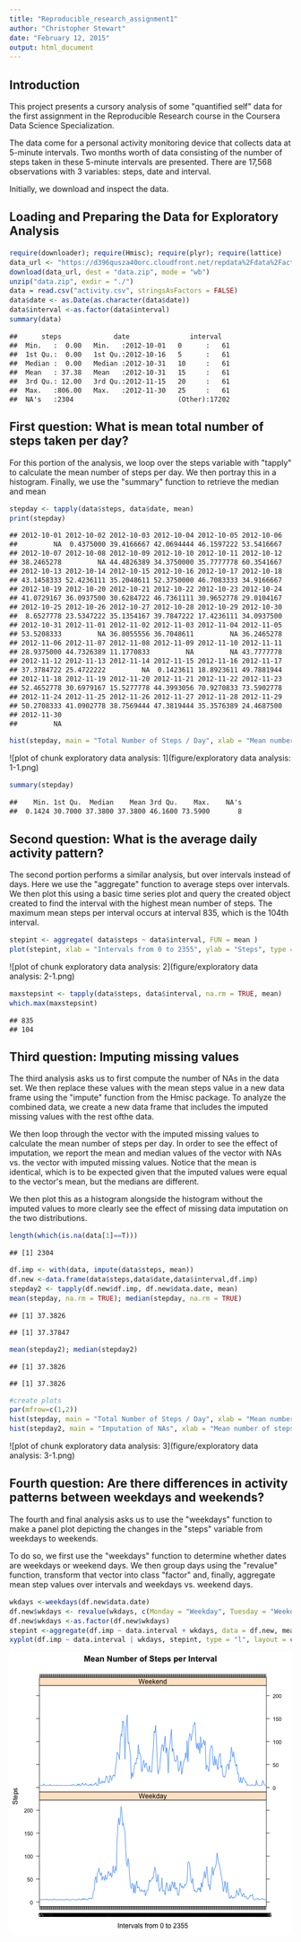 ```yaml
---
title: "Reproducible_research_assignment1"
author: "Christopher Stewart"
date: "February 12, 2015"
output: html_document
---
```


## Introduction 
This project presents a cursory analysis of some "quantified self" data for the first assignment in the Reproducible Research course in the Coursera Data Science Specialization. 

The data come for a personal activity monitoring device that collects data at 5-minute intervals. Two months worth of data consisting of the number of steps taken in these 5-minute intervals are presented. There are 17,568 observations with 3 variables: steps, date and interval.

Initially, we download and inspect the data.

## Loading and Preparing the Data for Exploratory Analysis


```r
require(downloader); require(Hmisc); require(plyr); require(lattice)
data_url <- "https://d396qusza40orc.cloudfront.net/repdata%2Fdata%2Factivity.zip"
download(data_url, dest = "data.zip", mode = "wb")
unzip("data.zip", exdir = "./")
data = read.csv("activity.csv", stringsAsFactors = FALSE)
data$date <- as.Date(as.character(data$date))
data$interval <-as.factor(data$interval)
summary(data)
```

```
##      steps             date               interval    
##  Min.   :  0.00   Min.   :2012-10-01   0      :   61  
##  1st Qu.:  0.00   1st Qu.:2012-10-16   5      :   61  
##  Median :  0.00   Median :2012-10-31   10     :   61  
##  Mean   : 37.38   Mean   :2012-10-31   15     :   61  
##  3rd Qu.: 12.00   3rd Qu.:2012-11-15   20     :   61  
##  Max.   :806.00   Max.   :2012-11-30   25     :   61  
##  NA's   :2304                          (Other):17202
```

## First question: What is mean total number of steps taken per day?

For this portion of the analysis, we loop over the steps variable with "tapply" to calculate the mean number of steps per day. We then portray this in a histogram. Finally, we use the "summary" function to retrieve the median and mean 



```r
stepday <- tapply(data$steps, data$date, mean)
print(stepday)
```

```
## 2012-10-01 2012-10-02 2012-10-03 2012-10-04 2012-10-05 2012-10-06 
##         NA  0.4375000 39.4166667 42.0694444 46.1597222 53.5416667 
## 2012-10-07 2012-10-08 2012-10-09 2012-10-10 2012-10-11 2012-10-12 
## 38.2465278         NA 44.4826389 34.3750000 35.7777778 60.3541667 
## 2012-10-13 2012-10-14 2012-10-15 2012-10-16 2012-10-17 2012-10-18 
## 43.1458333 52.4236111 35.2048611 52.3750000 46.7083333 34.9166667 
## 2012-10-19 2012-10-20 2012-10-21 2012-10-22 2012-10-23 2012-10-24 
## 41.0729167 36.0937500 30.6284722 46.7361111 30.9652778 29.0104167 
## 2012-10-25 2012-10-26 2012-10-27 2012-10-28 2012-10-29 2012-10-30 
##  8.6527778 23.5347222 35.1354167 39.7847222 17.4236111 34.0937500 
## 2012-10-31 2012-11-01 2012-11-02 2012-11-03 2012-11-04 2012-11-05 
## 53.5208333         NA 36.8055556 36.7048611         NA 36.2465278 
## 2012-11-06 2012-11-07 2012-11-08 2012-11-09 2012-11-10 2012-11-11 
## 28.9375000 44.7326389 11.1770833         NA         NA 43.7777778 
## 2012-11-12 2012-11-13 2012-11-14 2012-11-15 2012-11-16 2012-11-17 
## 37.3784722 25.4722222         NA  0.1423611 18.8923611 49.7881944 
## 2012-11-18 2012-11-19 2012-11-20 2012-11-21 2012-11-22 2012-11-23 
## 52.4652778 30.6979167 15.5277778 44.3993056 70.9270833 73.5902778 
## 2012-11-24 2012-11-25 2012-11-26 2012-11-27 2012-11-28 2012-11-29 
## 50.2708333 41.0902778 38.7569444 47.3819444 35.3576389 24.4687500 
## 2012-11-30 
##         NA
```

```r
hist(stepday, main = "Total Number of Steps / Day", xlab = "Mean number of steps")
```

![plot of chunk exploratory data analysis: 1](figure/exploratory data analysis: 1-1.png) 

```r
summary(stepday)
```

```
##    Min. 1st Qu.  Median    Mean 3rd Qu.    Max.    NA's 
##  0.1424 30.7000 37.3800 37.3800 46.1600 73.5900       8
```

## Second question: What is the average daily activity pattern?

The second portion performs a similar analysis, but over intervals instead of days. Here we use the "aggregate" function to average steps over intervals. We then plot this using a basic time series plot and query the created object created to find the interval with the highest mean number of steps. The maximum mean steps per interval occurs at interval 835, which is the 104th interval.


```r
stepint <- aggregate( data$steps ~ data$interval, FUN = mean )
plot(stepint, xlab = "Intervals from 0 to 2355", ylab = "Steps", type = "l", main = "Mean Number of Steps by Interval")
```

![plot of chunk exploratory data analysis: 2](figure/exploratory data analysis: 2-1.png) 

```r
maxstepsint <- tapply(data$steps, data$interval, na.rm = TRUE, mean)
which.max(maxstepsint)
```

```
## 835 
## 104
```


## Third question: Imputing missing values

The third analysis asks us to first compute the number of NAs in the data set. We then replace these values with the mean steps value in a new data frame using the "impute" function from the Hmisc package. To analyze the combined data, we create a new data frame that includes the imputed missing values with the rest ofthe data. 

We then loop through the vector with the imputed missing values to calculate the mean number of steps per day. In order to see the effect of imputation, we report the mean and median values of the vector with NAs vs. the vector with imputed missing values. Notice that the mean is identical, which is to be expected given that the imputed values were equal to the vector's mean, but the medians are different.

We then plot this as a histogram alongside the histogram without the imputed values to more clearly see the effect of missing data imputation on the two distributions.



```r
length(which(is.na(data[1]==T)))
```

```
## [1] 2304
```

```r
df.imp <- with(data, impute(data$steps, mean))
df.new <-data.frame(data$steps,data$date,data$interval,df.imp)
stepday2 <- tapply(df.new$df.imp, df.new$data.date, mean)
mean(stepday, na.rm = TRUE); median(stepday, na.rm = TRUE)
```

```
## [1] 37.3826
```

```
## [1] 37.37847
```

```r
mean(stepday2); median(stepday2)
```

```
## [1] 37.3826
```

```
## [1] 37.3826
```

```r
#create plots
par(mfrow=c(1,2))
hist(stepday, main = "Total Number of Steps / Day", xlab = "Mean number of steps")
hist(stepday2, main = "Imputation of NAs", xlab = "Mean number of steps")
```

![plot of chunk exploratory data analysis: 3](figure/exploratory data analysis: 3-1.png) 


## Fourth question: Are there differences in activity patterns between weekdays and weekends?

The fourth and final analysis asks us to use the "weekdays" function to make a panel plot depicting the changes in the "steps" variable from weekdays to weekends. 

To do so, we first use the "weekdays" function to determine whether dates are weekdays or weekend days. We then group days using the "revalue" function, transform that vector into class "factor" and, finally, aggregate mean step values over intervals and weekdays vs. weekend days. 



```r
wkdays <-weekdays(df.new$data.date)
df.new$wkdays <- revalue(wkdays, c(Monday = "Weekday", Tuesday = "Weekday", Wednesday = "Weekday", Thursday = "Weekday", Friday = "Weekday", Saturday = "Weekend", Sunday = "Weekend"))
df.new$wkdays <-as.factor(df.new$wkdays)
stepint <-aggregate(df.imp ~ data.interval + wkdays, data = df.new, mean)
xyplot(df.imp ~ data.interval | wkdays, stepint, type = "l", layout = c(1, 2), xlab = "Intervals from 0 to 2355", ylab = "Steps", main = "Mean Number of Steps per Interval")
```

![plot of chunk unnamed-chunk-1](figure/unnamed-chunk-1-1.png) 
